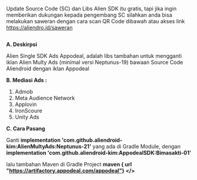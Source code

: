 Update Source Code (SC) dan Libs Alien SDK itu gratis, tapi jika ingin memberikan dukungan kepada pengembang SC silahkan anda bisa melakukan saweran dengan cara scan QR Code dibawah atau akses link https://aliendro.id/saweran
<p><img src="https://aliendro.id/uploads/images-file-manager/202211/img_63738decd99593-65171035-52358629.jpg" alt="" style="display: block; margin-left: auto; margin-right: auto;" /></p>
 <b>A. Deskirpsi </b>

Alien Single SDK Ads Appodeal, adalah libs tambahan untuk mengganti iklan Alien Multy Ads (minimal versi Neptunus-19) bawaan Source Code Aliendroid dengan iklan Appodeal

 <b>B. Mediasi Ads : </b>
1. Admob
2. Meta Audience Network
3. Applovin
4. IronScoure
5. Unity Ads

 <b>C. Cara Pasang </b>

Ganti <b>implementation 'com.github.aliendroid-kim:AlienMultyAds:Neptunus-21'</b> yang ada di Gradle Module, 
dengan <b>implementation 'com.github.aliendroid-kim:AppodealSDK:Bimasakti-01'</b>

lalu tambahan Maven di Gradle Project
 <b>maven { url "https://artifactory.appodeal.com/appodeal"} </>

